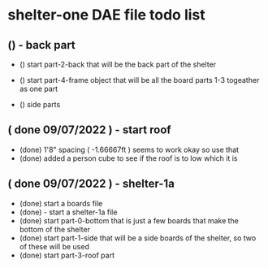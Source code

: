 # shelter-one DAE file todo list

## () - back part
* () start part-2-back that will be the back part of the shelter

* () start part-4-frame object that will be all the board parts 1-3 togeather as one part
* () side parts

## ( done 09/07/2022 ) - start roof
* (done) 1'8" spacing ( -1.66667ft ) seems to work okay so use that
* (done) added a person cube to see if the roof is to low which it is

## ( done 09/07/2022 ) - shelter-1a
* (done) start a boards file
* (done) - start a shelter-1a file
* (done) start part-0-bottom that is just a few boards that make the bottom of the shelter
* (done) start part-1-side that will be a side boards of the shelter, so two of these will be used
* (done) start part-3-roof part
